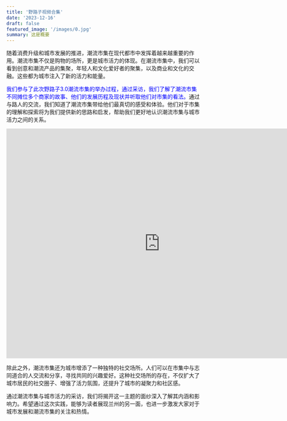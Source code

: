 ```yaml
---
title: '野路子视频合集'
date: '2023-12-16'
draft: false
featured_image: '/images/0.jpg'
summary: 这是概要
---
```


随着消费升级和城市发展的推进，潮流市集在现代都市中发挥着越来越重要的作用。潮流市集不仅是购物的场所，更是城市活力的体现。在潮流市集中，我们可以看到创意和潮流产品的集聚，年轻人和文化爱好者的聚集，以及商业和文化的交融。这些都为城市注入了新的活力和能量。

<font color="blue">我们参与了此次野路子3.0潮流市集的举办过程，通过采访，我们了解了潮流市集不同摊位多个商家的故事、他们的发展历程及现状并听取他们对市集的看法。</font>通过与路人的交流，我们知道了潮流市集带给他们最真切的感受和体验。他们对于市集的理解和探索将为我们提供新的思路和启发，帮助我们更好地认识潮流市集与城市活力之间的关系。

<iframe src="https://www.bilibili.com/video/BV1EK41187Xk/?share_source=copy_web&vd_source=9627b6336cce093a0be1a377ceafec8b" scrolling="no" border="0" frameborder="no" framespacing="0" allowfullscreen="true" width="800px" height="600px"> </iframe>

除此之外，潮流市集还为城市增添了一种独特的社交场所。人们可以在市集中与志同道合的人交流和分享，寻找共同的兴趣爱好。这种社交场所的存在，不仅扩大了城市居民的社交圈子、增强了活力氛围，还提升了城市的凝聚力和社区感。

通过潮流市集与城市活力的采访，我们将揭开这一主题的面纱深入了解其内涵和影响力。希望通过这次实践，能够为读者展现兰州的另一面，也进一步激发大家对于城市发展和潮流市集的关注和热情。
